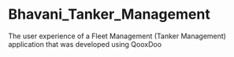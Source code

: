 # Bhavani_Tanker_Management
The user experience of a Fleet Management (Tanker Management) application that was developed using QooxDoo
